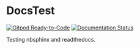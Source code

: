 # DocsTest

[![Gitpod Ready-to-Code](https://img.shields.io/badge/Gitpod-Ready--to--Code-blue?logo=gitpod)](https://gitpod.io/#https://github.com/beginnerSC/DocsTest)
[![Documentation Status](https://readthedocs.org/projects/docstestbeginnersc/badge/?version=latest)](https://docstestbeginnersc.readthedocs.io/en/latest/?badge=latest)

Testing nbsphinx and readthedocs.
